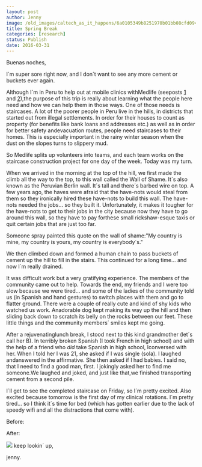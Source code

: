 ```yaml
---
layout: post
author: Jenny
image: /old_images/caltech_as_it_happens/6a0105349b8251970b01bb08cfd094970d.jpg
title: Spring Break
categories: [research]
status: Publish
date: 2016-03-31
---
```



Buenas noches,

I´m super sore right now, and I don´t want to see any more cement or buckets ever again.

Although I´m in Peru to help out at mobile clinics withMedlife (seeposts [1](https://caltech.typepad.com/caltech_as_it_happens/2016/03/spring-break-a-peru-spective.html) and [2](https://caltech.typepad.com/caltech_as_it_happens/2016/03/spring-break-a-peru-spective.html)),the purpose of this trip is really about learning what the people here need and how we can help them in those ways. One of those needs is staircases. A lot of the poorer people in Peru live in the hills, in districts that started out from illegal settlements. In order for their houses to count as property (for benefits like bank loans and addresses etc.) as well as in order for better safety andevacuation routes, people need staircases to their homes. This is especially important in the rainy winter season when the dust on the slopes turns to slippery mud.

So Medlife splits up volunteers into teams, and each team works on the staircase construction project for one day of the week. Today was my turn.

When we arrived in the morning at the top of the hill, we first made the climb all the way to the top, to this wall called the Wall of Shame. It´s also known as the Peruvian Berlin wall. It´s tall and there´s barbed wire on top. A few years ago, the haves were afraid that the have-nots would steal from them so they ironically hired these have-nots to build this wall. The have-nots needed the jobs... so they built it. Unfortunately, it makes it tougher for the have-nots to get to their jobs in the city because now they have to go around this wall, so they have to pay forthese small rickshaw-esque taxis or quit certain jobs that are just too far.

Someone spray painted this quote on the wall of shame:"My country is mine, my country is yours, my country is everybody´s."

We then climbed down and formed a human chain to pass buckets of cement up the hill to fill in the stairs. This continued for a long time... and now I´m really drained.

It was difficult work but a very gratifying experience. The members of the community came out to help. Towards the end, my friends and I were too slow because we were tired... and some of the ladies of the community told us (in Spanish and hand gestures) to switch places with them and go to flatter ground. There were a couple of really cute and kind of shy kids who watched us work. Anadorable dog kept making its way up the hill and then sliding back down to scratch its belly on the rocks between our feet. These little things and the community members´ smiles kept me going.

After a rejuvenatinglunch break, I stood next to this kind grandmother (let´s call her B). In terribly broken Spanish (I took French in high school) and with the help of a friend who *did* take Spanish in high school, Iconversed with her. When I told her I was 21, she asked if I was single (sola). I laughed andanswered in the affirmative. She then asked if I had babies. I said no, that I need to find a good man, first. I jokingly asked her to find me someone.We laughed and joked, and just like that,we finished transporting cement from a second pile.

I´ll get to see the completed staircase on Friday, so I´m pretty excited. Also excited because tomorrow is the first day of my clinical rotations. I´m pretty tired... so I think it´s time for bed (which has gotten earlier due to the lack of speedy wifi and all the distractions that come with).

 Before:

 After:

![](/old_images/caltech_as_it_happens/6a0105349b8251970b01b8d1b5ab57970c.jpg)
keep lookin´ up,

jenny.

